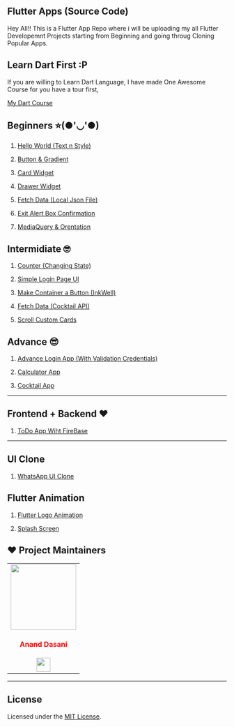 ## Flutter Apps (Source Code)

Hey All!!
This is a Flutter App Repo where i will be uploading my all Flutter Developemnt Projects starting from Beginning and going throug Cloning Popular Apps.

## Learn Dart First :P

If you are willing to Learn Dart Language, I have made One Awesome Course for you have a tour first,

[My Dart Course](https://github.com/ananddasani/Dart_Language)


## Beginners ⭐(●'◡'●)

1. [Hello World (Text n Style)](https://github.com/ananddasani/Flutter_Hello_World)

1. [Button & Gradient](https://github.com/ananddasani/Flutter_Buttons)

1. [Card Widget](https://github.com/ananddasani/Flutter_Card_App)

1. [Drawer Widget](https://github.com/ananddasani/Flutter_Drawer_App)

1. [Fetch Data (Local Json File)](https://github.com/ananddasani/Flutter_JSON_Data_Fetch_Local)

1. [Exit Alert Box Confirmation](https://github.com/ananddasani/Flutter_Confirm_Exit)

1. [MediaQuery & Orentation](https://github.com/ananddasani/Flutter_MediaQuery_Orentation)


## Intermidiate 🤓

1. [Counter (Changing State)](https://github.com/ananddasani/Flutter_Counter_App)

1. [Simple Login Page UI](https://github.com/ananddasani/Flutter_Login_Page_App)

1. [Make Container a Button (InkWell)](https://github.com/ananddasani/Flutter_Login_Page_App)

1. [Fetch Data (Cocktail API)](https://github.com/ananddasani/Flutter_Fetch_Data_Cocktail_API)

1. [Scroll Custom Cards](https://github.com/ananddasani/Flutter_Cards_Scroll_App)

## Advance 😎

1. [Advance Login App (With Validation Credentials)](https://github.com/ananddasani/Flutter_Advance_Login_Page)

1. [Calculator App](https://github.com/ananddasani/Flutter_Calculator_App.)

1. [Cocktail App](https://github.com/ananddasani/Flutter_Cocktail_App)

---

## Frontend + Backend ❤️

1. [ToDo App Wiht FireBase](https://github.com/ananddasani/Flutter_ToDo_App)


---

## UI Clone 

1. [WhatsApp UI Clone](https://github.com/ananddasani/Flutter_WhatsApp_UI_Clone)


## Flutter Animation

1. [Flutter Logo Animation ](https://github.com/ananddasani/Flutter_Login_Page_App)

1. [Splash Screen](https://github.com/ananddasani/Flutter_Cards_Scroll_App)


## ❤️ Project Maintainers
<table>
<tr>
<td align="center"><a href="https://github.com/ananddasani"><img src="https://avatars.githubusercontent.com/u/74413402?s=400&u=f0e841bfa3bad7e069702458b4f860550545b0ac&v=4" width=150px height=150px /></a></br> <h4 style="color:red;">Anand Dasani</h4>
<a href="https://www.linkedin.com/in/anand-dasani-b72954202/"><img src="https://mpng.subpng.com/20180324/vhe/kisspng-linkedin-computer-icons-logo-social-networking-ser-facebook-5ab6ebfe5f5397.2333748215219374063905.jpg" width="32px" height="32px"></a></td>

</tr>
</table>

---

## License

Licensed under the [MIT License](https://github.com/ananddasani/Flutter_Apps/blob/main/LICENSE).

